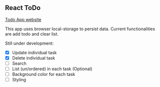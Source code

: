 ## React ToDo

[Todo App website](https://brian-react-todo.netlify.app/)

This app uses browser local-storage to persist data.
Current functionalities are add todo and clear list.

Still under development:

- [x] Update individual task
- [x] Delete individual task
- [ ] Search
- [ ] List (un/ordered) in each task (Optional)
- [ ] Background color for each task
- [ ] Styling
